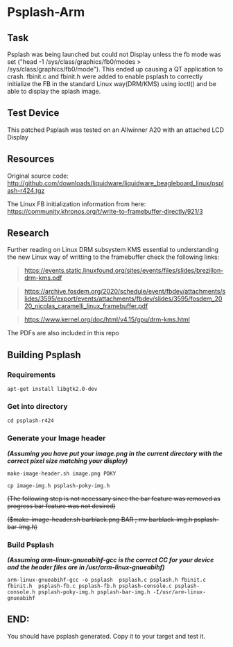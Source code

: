 # Psplash-Arm

## Task

Psplash was being launched but could not Display unless the fb mode was set ("head -1 /sys/class/graphics/fb0/modes > /sys/class/graphics/fb0/mode"). This ended up causing a QT application to crash. fbinit.c and fbinit.h were added to enable psplash to correctly initialize the FB in the standard Linux way(DRM/KMS) using ioctl() and be able to display the splash image.

## Test Device

This patched Psplash was tested on an Allwinner A20 with an attached LCD Display

## Resources

Original source code: http://github.com/downloads/liquidware/liquidware_beagleboard_linux/psplash-r424.tgz

The Linux FB initialization information from here: https://community.khronos.org/t/write-to-framebuffer-directly/921/3

## Research

Further reading on Linux DRM subsystem KMS essential to understanding the new Linux way of writting to the framebuffer check the following links:
> https://events.static.linuxfound.org/sites/events/files/slides/brezillon-drm-kms.pdf

> https://archive.fosdem.org/2020/schedule/event/fbdev/attachments/slides/3595/export/events/attachments/fbdev/slides/3595/fosdem_2020_nicolas_caramelli_linux_framebuffer.pdf

> https://www.kernel.org/doc/html/v4.15/gpu/drm-kms.html

The PDFs are also included in this repo

## Building Psplash

### Requirements

```apt-get install libgtk2.0-dev```

### Get into directory

```cd psplash-r424```

### Generate your Image header

**_(Assuming you have put your image.png in the current directory with the correct pixel size matching your display)_**

```make-image-header.sh image.png POKY```

```cp image-img.h psplash-poky-img.h```

~~(The following step is not necessary since the bar feature was removed as progress bar feature was not desired)~~

~~($make-image-header.sh barblack.png BAR ; mv barblack-img.h psplash-bar-img.h)~~

### Build Psplash 

**_(Assuming arm-linux-gnueabihf-gcc is the correct CC for your device and the header files are in /usr/arm-linux-gnueabihf)_**

```arm-linux-gnueabihf-gcc -o psplash  psplash.c psplash.h fbinit.c fbinit.h  psplash-fb.c psplash-fb.h psplash-console.c psplash-console.h psplash-poky-img.h psplash-bar-img.h -I/usr/arm-linux-gnueabihf```

## END: 

You should have psplash generated. Copy it to your target and test it.
